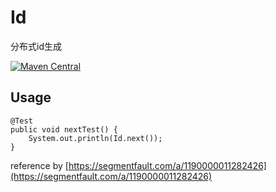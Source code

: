 # Id
分布式id生成

[![Maven Central](https://maven-badges.herokuapp.com/maven-central/com.github.bpazy/id/badge.svg)](https://maven-badges.herokuapp.com/maven-central/com.github.bpazy/id)

## Usage
```
@Test
public void nextTest() {
    System.out.println(Id.next());
}
```

reference by [https://segmentfault.com/a/1190000011282426](https://segmentfault.com/a/1190000011282426)
